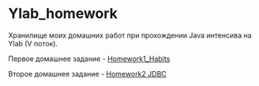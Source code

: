 # Ylab_homework
Хранилище моих домашних работ при прохождении Java интенсива на Ylab (V поток).

Первое домашнее задание - [Homework1_Habits](https://github.com/Wathe6/Ylab_homework/tree/main/Homework1_Habits)

Второе домашнее задание - [Homework2 JDBC](https://github.com/Wathe6/Ylab_homework/tree/main/Homework2_JDBC)
